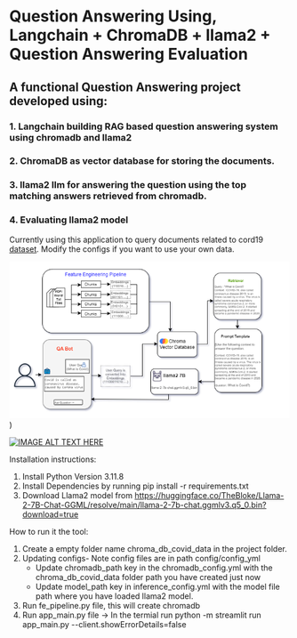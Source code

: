 # Question Answering Using, Langchain + ChromaDB + llama2 + Question Answering Evaluation

## A functional Question Answering project developed using:
###  1. Langchain building RAG based question answering system using chromadb and llama2
###  2. ChromaDB as vector database for storing the documents.
###  3. llama2 llm for answering the question using the top matching answers retrieved from chromadb.
###  4. Evaluating llama2 model

Currently using this application to query documents related to cord19 [dataset](https://www.kaggle.com/datasets/allen-institute-for-ai/CORD-19-research-challenge).
Modify the configs if you want to use your own data.

![Architecture text](https://github.com/tsravan/RAG_QA_llama2/blob/main/misc/Architecture.drawio.png))

[![IMAGE ALT TEXT HERE](http://img.youtube.com/vi/TH0njNC6oAY/0.jpg)](http://www.youtube.com/watch?v=TH0njNC6oAY)

Installation instructions:
1. Install Python Version 3.11.8
2. Install Dependencies by running pip install -r requirements.txt
3. Download Llama2 model from https://huggingface.co/TheBloke/Llama-2-7B-Chat-GGML/resolve/main/llama-2-7b-chat.ggmlv3.q5_0.bin?download=true

How to run it the tool:
1. Create a empty folder name chroma_db_covid_data in the project folder.
2. Updating configs- Note config files are in path config/config_yml
    - Update chromadb_path key in the chromadb_config.yml with the chroma_db_covid_data folder path you have created just now
    - Update model_path key in inference_config.yml with the model file path where you have loaded llama2 model. 
4. Run fe_pipeline.py file, this will create chromadb
5. Run app_main.py file -> In the termial run python -m streamlit run app_main.py --client.showErrorDetails=false

